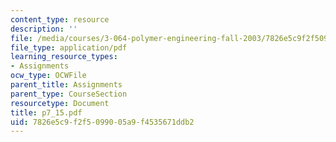 ```yaml
---
content_type: resource
description: ''
file: /media/courses/3-064-polymer-engineering-fall-2003/7826e5c9f2f5099005a9f4535671ddb2_p7_15.pdf
file_type: application/pdf
learning_resource_types:
- Assignments
ocw_type: OCWFile
parent_title: Assignments
parent_type: CourseSection
resourcetype: Document
title: p7_15.pdf
uid: 7826e5c9-f2f5-0990-05a9-f4535671ddb2
---
```

